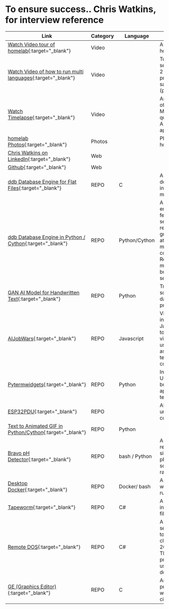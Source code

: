 # To ensure success.. Chris Watkins, for interview reference
| Link | Category | Language | Description |
|------|----------|----------|-------------|
| [Watch Video tour of homelab](https://www.youtube.com/watch?v=JJKnIDl8ob0){:target="_blank"} | Video | | A tour of my homelab. |
| [Watch Video of how to run multi languages](https://www.youtube.com/watch?v=tTli8XvmKPs){:target="_blank"} | Video | | Tutorial on how i serve content from 2 languages and projects with the same domain. (python/php)  |
| [Watch Timelapse](https://www.youtube.com/watch?v=gtIbHOxGvK4){:target="_blank"} | Video | | An older timelapse of building a MSSQL virtual query system in C#. A dashboarding application. |
| [homelab Photos](https://github.com/chris17453/homelab){:target="_blank"} | Photos | | Photos of the homelab and office |
| [Chris Watkins on LinkedIn](https://www.linkedin.com/in/chris17453/){:target="_blank"} | Web | | |
| [Github](https://github.com/chris17453){:target="_blank"} | Web | | |
| [ddb Database Engine for Flat Files](https://github.com/watkinslabs/ddb){:target="_blank"} | REPO | C | A refined version of ddb for sql access in a stateless manner on flatfiles. |
| [ddb Database Engine in Python / Cython](https://github.com/chris17453/ddb){:target="_blank"} | REPO | Python/Cython | A stateless query engine for CSV's featuring full search, columns reording, where group by etc. In use at several major multi-national corporations/banks. Responsible for the metadata that builds over 50k servers. |
| [GAN AI Model for Handwritten Text](https://github.com/chris17453/cgan-MNIST-refactored.git){:target="_blank"} |REPO | Python | Trained from scratch on NIST dataset, built for production usage. |
| [AIJobWars](https://github.com/chris17453/aijobwars){:target="_blank"} | REPO| Javascript | Videogame written in Vanilla Javascript. I wanted to write a videogame and used the process as a learning tool to teach Junior coders. |
| [Pytermwidgets](https://github.com/chris17453/py-term-widgets){:target="_blank"} |REPO | Python | Interactive terminal UI components for building rapid applications for the terminal |
| [ESP32PDU](https://github.com/chris17453/esp32pdu){:target="_blank"} | REPO| | APC style power unit with remote control per socket |
| [Text to Animated GIF in Python/Cython](https://github.com/chris17453/ttygif){:target="_blank"} |REPO | Python | |
| [Bravo pH Detector](https://github.com/chris17453/bravo_pH){:target="_blank"} | REPO | bash / Python | A program that reads the radio signal of a medical pH Detector using a software-defined radio |
| [Desktop Docker](https://github.com/chris17453/desktop-docker){:target="_blank"} | REPO | Docker/ bash | A full Linux distro with RDP setup to run in a container |
| [Tapeworm](https://github.com/chris17453/tapeworm){:target="_blank"} | REPO | C# | A web API / interface for flat files |
| [Remote DOS](https://github.com/chris17453/remotedos){:target="_blank"} | REPO | C# | A solution that serves DOS content to users from clustered Windows 2003 instances. This is in production and used by over a dozen companies. |
| [GE (Graphics Editor)](https://github.com/chris17453/ge){:target="_blank"} | REPO | C | An image editing program I wrote when I was 13, circa 1996 |
